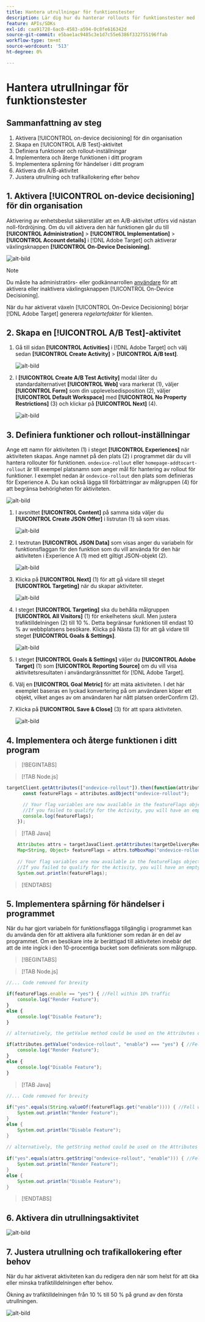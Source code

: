 ```yaml
---
title: Hantera utrullningar för funktionstester
description: Lär dig hur du hanterar rollouts för funktionstester med [!UICONTROL on-device decisioning].
feature: APIs/SDKs
exl-id: caa91728-6ac0-4583-a594-0c8fe616342d
source-git-commit: e5bae1ac9485c3e1d7c55e6386f332755196ffab
workflow-type: tm+mt
source-wordcount: '513'
ht-degree: 0%

---
```


# Hantera utrullningar för funktionstester

## Sammanfattning av steg

1. Aktivera [!UICONTROL on-device decisioning] för din organisation
1. Skapa en [!UICONTROL A/B Test]-aktivitet
1. Definiera funktioner och rollout-inställningar
1. Implementera och återge funktionen i ditt program
1. Implementera spårning för händelser i ditt program
1. Aktivera din A/B-aktivitet
1. Justera utrullning och trafikallokering efter behov

## 1. Aktivera [!UICONTROL on-device decisioning] för din organisation

Aktivering av enhetsbeslut säkerställer att en A/B-aktivitet utförs vid nästan noll-fördröjning. Om du vill aktivera den här funktionen går du till **[!UICONTROL Administration]** > **[!UICONTROL Implementation]** > **[!UICONTROL Account details]** i [!DNL Adobe Target] och aktiverar växlingsknappen **[!UICONTROL On-Device Decisioning]**.

![alt-bild](assets/asset-odd-toggle.png)

>[!NOTE]
>
>Du måste ha administratörs- eller godkännarrollen [användare](https://experienceleague.adobe.com/docs/target/using/administer/manage-users/user-management.html) för att aktivera eller inaktivera växlingsknappen [!UICONTROL On-Device Decisioning].

När du har aktiverat växeln [!UICONTROL On-Device Decisioning] börjar [!DNL Adobe Target] generera *regelartefakter* för klienten.

## 2. Skapa en [!UICONTROL A/B Test]-aktivitet

1. Gå till sidan **[!UICONTROL Activities]** i [!DNL Adobe Target] och välj sedan **[!UICONTROL Create Activity]** > **[!UICONTROL A/B test]**.

   ![alt-bild](assets/asset-ab.png)

1. I **[!UICONTROL Create A/B Test Activity]** modal låter du standardalternativet **[!UICONTROL Web]** vara markerat (1), väljer **[!UICONTROL Form]** som din upplevelsedisposition (2), väljer **[!UICONTROL Default Workspace]** med **[!UICONTROL No Property Restrictions]** (3) och klickar på **[!UICONTROL Next]** (4).

   ![alt-bild](assets/asset-form.png)

## 3. Definiera funktioner och rollout-inställningar

Ange ett namn för aktiviteten (1) i steget **[!UICONTROL Experiences]** när aktiviteten skapas. Ange namnet på den plats (2) i programmet där du vill hantera rollouter för funktionen. `ondevice-rollout` eller `homepage-addtocart-rollout` är till exempel platsnamn som anger mål för hantering av rollout för funktioner. I exemplet nedan är `ondevice-rollout` den plats som definieras för Experience A. Du kan också lägga till förbättringar av målgruppen (4) för att begränsa behörigheten för aktiviteten.

![alt-bild](assets/asset-location-rollout.png)

1. I avsnittet **[!UICONTROL Content]** på samma sida väljer du **[!UICONTROL Create JSON Offer]** i listrutan (1) så som visas.

   ![alt-bild](assets/asset-offer.png)

1. I textrutan **[!UICONTROL JSON Data]** som visas anger du variabeln för funktionsflaggan för den funktion som du vill använda för den här aktiviteten i Experience A (1) med ett giltigt JSON-objekt (2).

   ![alt-bild](assets/asset-json-a-rollout.png)

1. Klicka på **[!UICONTROL Next]** (1) för att gå vidare till steget **[!UICONTROL Targeting]** när du skapar aktiviteter.

   ![alt-bild](assets/asset-next-2-t-rollout.png)

1. I steget **[!UICONTROL Targeting]** ska du behålla målgruppen **[!UICONTROL All Visitors]** (1) för enkelhetens skull. Men justera trafiktilldelningen (2) till 10 %. Detta begränsar funktionen till endast 10 % av webbplatsens besökare. Klicka på Nästa (3) för att gå vidare till steget **[!UICONTROL Goals & Settings]**.

   ![alt-bild](assets/asset-next-2-g-rollout.png)

1. I steget **[!UICONTROL Goals & Settings]** väljer du **[!UICONTROL Adobe Target]** (1) som **[!UICONTROL Reporting Source]** om du vill visa aktivitetsresultaten i användargränssnittet för [!DNL Adobe Target].

1. Välj en **[!UICONTROL Goal Metric]** för att mäta aktiviteten. I det här exemplet baseras en lyckad konvertering på om användaren köper ett objekt, vilket anges av om användaren har nått platsen orderConfirm (2).

1. Klicka på **[!UICONTROL Save & Close]** (3) för att spara aktiviteten.

   ![alt-bild](assets/asset-conv-rollout.png)

## 4. Implementera och återge funktionen i ditt program

>[!BEGINTABS]

>[!TAB Node.js]

```js {line-numbers="true"}
targetClient.getAttributes(["ondevice-rollout"]).then(function(attributes) {
      const featureFlags = attributes.asObject("ondevice-rollout");

      // Your flag variables are now available in the featureFlags object variable.
      //If you failed to qualify for the Activity, you will have an empty object.
      console.log(featureFlags);
    });
```

>[!TAB Java]

```java {line-numbers="true"}
    Attributes attrs = targetJavaClient.getAttributes(targetDeliveryRequest, "ondevice-rollout");
    Map<String, Object> featureFlags = attrs.toMboxMap("ondevice-rollout");
​
    // Your flag variables are now available in the featureFlags object variable.
    //If you failed to qualify for the Activity, you will have an empty object.
    System.out.println(featureFlags);
```

>[!ENDTABS]

## 5. Implementera spårning för händelser i programmet

När du har gjort variabeln för funktionsflagga tillgänglig i programmet kan du använda den för att aktivera alla funktioner som redan är en del av programmet. Om en besökare inte är berättigad till aktiviteten innebär det att de inte ingick i den 10-procentiga bucket som definierats som målgrupp.

>[!BEGINTABS]

>[!TAB Node.js]

```js {line-numbers="true"}
//... Code removed for brevity

if(featureFlags.enable == "yes") { //Fell within 10% traffic
    console.log("Render Feature");
}
else {
    console.log("Disable Feature");
}

// alternatively, the getValue method could be used on the Attributes object.

if(attributes.getValue("ondevice-rollout", "enable") === "yes") { //Fell within 10% traffic
    console.log("Render Feature");
}
else {
    console.log("Disable Feature");
}
```

>[!TAB Java]

```java {line-numbers="true"}
//... Code removed for brevity
​
if("yes".equals(String.valueOf(featureFlags.get("enable")))) { //Fell within 10% traffic
    System.out.println("Render Feature");
}
else {
    System.out.println("Disable Feature");
}
​
// alternatively, the getString method could be used on the Attributes object.
​
if("yes".equals(attrs.getString("ondevice-rollout", "enable"))) { //Fell within 10% traffic
    System.out.println("Render Feature");
}
else {
    System.out.println("Disable Feature");
}
```

>[!ENDTABS]

## 6. Aktivera din utrullningsaktivitet

![alt-bild](assets/asset-activate-rollout.png)

## 7. Justera utrullning och trafikallokering efter behov

När du har aktiverat aktiviteten kan du redigera den när som helst för att öka eller minska trafiktilldelningen efter behov.

Ökning av trafiktilldelningen från 10 % till 50 % på grund av den första utrullningen.

![alt-bild](assets/asset-adjust-rollout.png)

